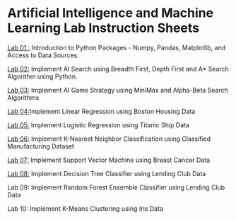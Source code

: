 # Artificial Intelligence and Machine Learning Lab Instruction Sheets
[Lab 01 :](https://github.com/manideepyelugam/AIML-2025/blob/main/Lab01.ipynb) Introduction to Python Packages - Numpy, Pandas, Matplotlib, and Access to Data Sources.

[Lab 02:](https://github.com/manideepyelugam/AIML-2025/blob/main/Lab02.ipynb) Implement AI Search using Breadth First, Depth First and A* Search Algorithm using Python.

[Lab 03:](https://github.com/manideepyelugam/AIML-2025/blob/main/Lab_3%20(1).ipynb) Implement AI Game Strategy using MiniMax and Alpha-Beta Search Algorithms

[Lab 04:](https://github.com/manideepyelugam/AIML-2025/blob/main/lab_4%20(1).ipynb)Implement Linear Regression using Boston Housing Data

[Lab 05:](https://github.com/manideepyelugam/AIML-2025/blob/main/lab_5.ipynb) Implement Logistic Regression using Titanic Ship Data

[Lab 06:](https://github.com/manideepyelugam/AIML-2025/blob/main/lab06.ipynb) Implement K-Nearest Neighbor Classification using Classified Manufacturing Dataset

[Lab 07:](https://github.com/manideepyelugam/AIML-2025/blob/main/Lab_7.ipynb) Implement Support Vector Machine using Breast Cancer Data

[Lab 08:](https://github.com/manideepyelugam/AIML-2025/blob/main/Lab_08.ipynb) Implement Decision Tree Classifier using Lending Club Data

Lab 09: Implement Random Forest Ensemble Classifier using Lending Club Data

Lab 10: Implement K-Means Clustering using Iris Data
